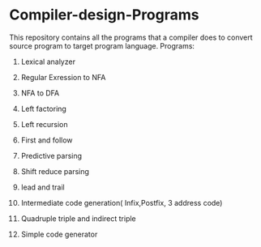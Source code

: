 # Compiler-design-Programs
This repository contains all the programs that a compiler does to convert source program to target program language. 
Programs:

1) Lexical analyzer

2) Regular Exression to NFA

3) NFA to DFA

4) Left factoring
 
5) Left recursion

6) First and follow

7) Predictive parsing

8) Shift reduce parsing

9) lead and trail

10) Intermediate code generation( Infix,Postfix, 3 address code)

11) Quadruple triple and indirect triple

12) Simple code generator
